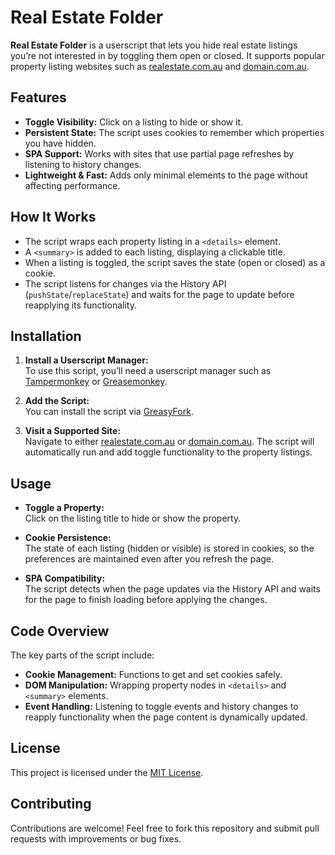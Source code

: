 # Real Estate Folder

**Real Estate Folder** is a userscript that lets you hide real estate listings you’re not interested in by toggling them open or closed. It supports popular property listing websites such as [realestate.com.au](https://www.realestate.com.au/) and [domain.com.au](https://www.domain.com.au/).

## Features

- **Toggle Visibility:** Click on a listing to hide or show it.
- **Persistent State:** The script uses cookies to remember which properties you have hidden.
- **SPA Support:** Works with sites that use partial page refreshes by listening to history changes.
- **Lightweight & Fast:** Adds only minimal elements to the page without affecting performance.

## How It Works

- The script wraps each property listing in a `<details>` element.
- A `<summary>` is added to each listing, displaying a clickable title.
- When a listing is toggled, the script saves the state (open or closed) as a cookie.
- The script listens for changes via the History API (`pushState`/`replaceState`) and waits for the page to update before reapplying its functionality.

## Installation

1. **Install a Userscript Manager:**  
   To use this script, you’ll need a userscript manager such as [Tampermonkey](https://www.tampermonkey.net/) or [Greasemonkey](https://www.greasespot.net/).

2. **Add the Script:**  
   You can install the script via [GreasyFork](https://greasyfork.org/scripts/530759).

3. **Visit a Supported Site:**  
   Navigate to either [realestate.com.au](https://www.realestate.com.au/) or [domain.com.au](https://www.domain.com.au/). The script will automatically run and add toggle functionality to the property listings.

## Usage

- **Toggle a Property:**  
  Click on the listing title to hide or show the property.

- **Cookie Persistence:**  
  The state of each listing (hidden or visible) is stored in cookies, so the preferences are maintained even after you refresh the page.

- **SPA Compatibility:**  
  The script detects when the page updates via the History API and waits for the page to finish loading before applying the changes.

## Code Overview

The key parts of the script include:
- **Cookie Management:** Functions to get and set cookies safely.
- **DOM Manipulation:** Wrapping property nodes in `<details>` and `<summary>` elements.
- **Event Handling:** Listening to toggle events and history changes to reapply functionality when the page content is dynamically updated.

## License

This project is licensed under the [MIT License](https://opensource.org/licenses/MIT).

## Contributing

Contributions are welcome! Feel free to fork this repository and submit pull requests with improvements or bug fixes.